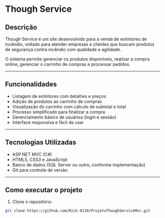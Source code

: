 # Though Service

## Descrição

Though Service é um site desenvolvido para a venda de extintores de incêndio, voltado para atender empresas e clientes que buscam produtos de segurança contra incêndio com qualidade e agilidade.

O sistema permite gerenciar os produtos disponíveis, realizar a compra online, gerenciar o carrinho de compras e processar pedidos.

---

## Funcionalidades

- Listagem de extintores com detalhes e preços
- Adição de produtos ao carrinho de compras
- Visualização do carrinho com cálculo de subtotal e total
- Processo simplificado para finalizar a compra
- Gerenciamento básico de usuários (login e sessão)
- Interface responsiva e fácil de usar

---

## Tecnologias Utilizadas

- ASP.NET MVC (C#)
- HTML5, CSS3 e JavaScript
- Banco de dados (SQL Server ou outro, conforme implementação)
- Git para controle de versão

---

## Como executar o projeto

1. Clone o repositório:

```bash
git clone https://github.com/Rick-0110/ProjetoThoughServiceMvc.git
